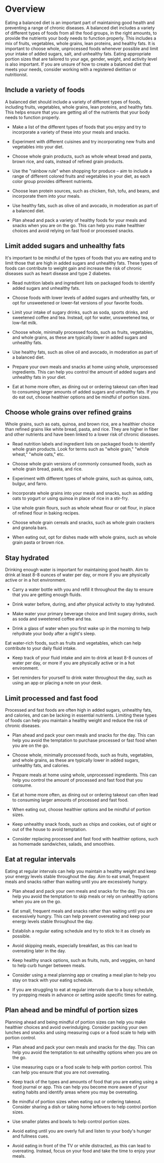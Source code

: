 # Overview

Eating a balanced diet is an important part of maintaining good health and preventing a range of chronic diseases. A balanced diet includes a variety of different types of foods from all the food groups, in the right amounts, to provide the nutrients your body needs to function properly. This includes a mix of fruits, vegetables, whole grains, lean proteins, and healthy fats. It is important to choose whole, unprocessed foods whenever possible and limit your intake of added sugars, salt, and unhealthy fats. Eating appropriate portion sizes that are tailored to your age, gender, weight, and activity level is also important. If you are unsure of how to create a balanced diet that meets your needs, consider working with a registered dietitian or nutritionist.

## Include a variety of foods

A balanced diet should include a variety of different types of foods, including fruits, vegetables, whole grains, lean proteins, and healthy fats. This helps ensure that you are getting all of the nutrients that your body needs to function properly.

- Make a list of the different types of foods that you enjoy and try to incorporate a variety of these into your meals and snacks.

- Experiment with different cuisines and try incorporating new fruits and vegetables into your diet.

- Choose whole grain products, such as whole wheat bread and pasta, brown rice, and oats, instead of refined grain products.

- Use the "rainbow rule" when shopping for produce – aim to include a range of different colored fruits and vegetables in your diet, as each color group provides different nutrients.

- Choose lean protein sources, such as chicken, fish, tofu, and beans, and incorporate them into your meals.

- Use healthy fats, such as olive oil and avocado, in moderation as part of a balanced diet.

- Plan ahead and pack a variety of healthy foods for your meals and snacks when you are on the go. This can help you make healthier choices and avoid relying on fast food or processed snacks.

## Limit added sugars and unhealthy fats

It's important to be mindful of the types of foods that you are eating and to limit those that are high in added sugars and unhealthy fats. These types of foods can contribute to weight gain and increase the risk of chronic diseases such as heart disease and type 2 diabetes.

- Read nutrition labels and ingredient lists on packaged foods to identify added sugars and unhealthy fats.

- Choose foods with lower levels of added sugars and unhealthy fats, or opt for unsweetened or lower-fat versions of your favorite foods.

- Limit your intake of sugary drinks, such as soda, sports drinks, and sweetened coffee and tea. Instead, opt for water, unsweetened tea, or low-fat milk.

- Choose whole, minimally processed foods, such as fruits, vegetables, and whole grains, as these are typically lower in added sugars and unhealthy fats.

- Use healthy fats, such as olive oil and avocado, in moderation as part of a balanced diet.

- Prepare your own meals and snacks at home using whole, unprocessed ingredients. This can help you control the amount of added sugars and unhealthy fats in your diet.

- Eat at home more often, as dining out or ordering takeout can often lead to consuming larger amounts of added sugars and unhealthy fats. If you do eat out, choose healthier options and be mindful of portion sizes.

## Choose whole grains over refined grains

Whole grains, such as oats, quinoa, and brown rice, are a healthier choice than refined grains like white bread, pasta, and rice. They are higher in fiber and other nutrients and have been linked to a lower risk of chronic diseases.

- Read nutrition labels and ingredient lists on packaged foods to identify whole grain products. Look for terms such as "whole grain," "whole wheat," "whole oats," etc.

- Choose whole grain versions of commonly consumed foods, such as whole grain bread, pasta, and rice.

- Experiment with different types of whole grains, such as quinoa, oats, bulgur, and farro.

- Incorporate whole grains into your meals and snacks, such as adding oats to yogurt or using quinoa in place of rice in a stir-fry.

- Use whole grain flours, such as whole wheat flour or oat flour, in place of refined flour in baking recipes.

- Choose whole grain cereals and snacks, such as whole grain crackers and granola bars.

- When eating out, opt for dishes made with whole grains, such as whole grain pasta or brown rice.

## Stay hydrated

Drinking enough water is important for maintaining good health. Aim to drink at least 8-8 ounces of water per day, or more if you are physically active or in a hot environment.

- Carry a water bottle with you and refill it throughout the day to ensure that you are getting enough fluids.

- Drink water before, during, and after physical activity to stay hydrated.

- Make water your primary beverage choice and limit sugary drinks, such as soda and sweetened coffee and tea.

- Drink a glass of water when you first wake up in the morning to help rehydrate your body after a night's sleep.

Eat water-rich foods, such as fruits and vegetables, which can help contribute to your daily fluid intake.

- Keep track of your fluid intake and aim to drink at least 8-8 ounces of water per day, or more if you are physically active or in a hot environment.

- Set reminders for yourself to drink water throughout the day, such as using an app or placing a note on your desk.

## Limit processed and fast food

Processed and fast foods are often high in added sugars, unhealthy fats, and calories, and can be lacking in essential nutrients. Limiting these types of foods can help you maintain a healthy weight and reduce the risk of chronic diseases.

- Plan ahead and pack your own meals and snacks for the day. This can help you avoid the temptation to purchase processed or fast food when you are on the go.

- Choose whole, minimally processed foods, such as fruits, vegetables, and whole grains, as these are typically lower in added sugars, unhealthy fats, and calories.

- Prepare meals at home using whole, unprocessed ingredients. This can help you control the amount of processed and fast food that you consume.

- Eat at home more often, as dining out or ordering takeout can often lead to consuming larger amounts of processed and fast food.

- When eating out, choose healthier options and be mindful of portion sizes.

- Keep unhealthy snack foods, such as chips and cookies, out of sight or out of the house to avoid temptation.

- Consider replacing processed and fast food with healthier options, such as homemade sandwiches, salads, and smoothies.

## Eat at regular intervals

Eating at regular intervals can help you maintain a healthy weight and keep your energy levels stable throughout the day. Aim to eat small, frequent meals and snacks rather than waiting until you are excessively hungry.

- Plan ahead and pack your own meals and snacks for the day. This can help you avoid the temptation to skip meals or rely on unhealthy options when you are on the go.

- Eat small, frequent meals and snacks rather than waiting until you are excessively hungry. This can help prevent overeating and keep your energy levels stable throughout the day.

- Establish a regular eating schedule and try to stick to it as closely as possible.

- Avoid skipping meals, especially breakfast, as this can lead to overeating later in the day.

- Keep healthy snack options, such as fruits, nuts, and veggies, on hand to help curb hunger between meals.

- Consider using a meal planning app or creating a meal plan to help you stay on track with your eating schedule.

- If you are struggling to eat at regular intervals due to a busy schedule, try prepping meals in advance or setting aside specific times for eating.

## Plan ahead and be mindful of portion sizes

Planning ahead and being mindful of portion sizes can help you make healthier choices and avoid overindulging. Consider packing your own lunches and snacks and using measuring cups or a food scale to help with portion control.

- Plan ahead and pack your own meals and snacks for the day. This can help you avoid the temptation to eat unhealthy options when you are on the go.

- Use measuring cups or a food scale to help with portion control. This can help you ensure that you are not overeating.

- Keep track of the types and amounts of food that you are eating using a food journal or app. This can help you become more aware of your eating habits and identify areas where you may be overeating.

- Be mindful of portion sizes when eating out or ordering takeout. Consider sharing a dish or taking home leftovers to help control portion sizes.

- Use smaller plates and bowls to help control portion sizes.

- Avoid eating until you are overly full and listen to your body's hunger and fullness cues.

- Avoid eating in front of the TV or while distracted, as this can lead to overeating. Instead, focus on your food and take the time to enjoy your meals.
